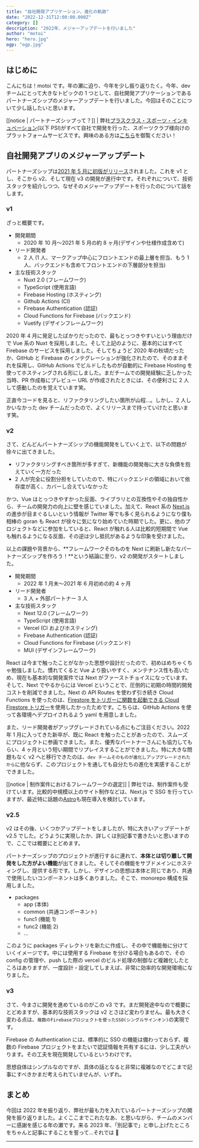 ```yaml
---
title: "自社開発アプリケーション、進化の軌跡"
date: "2022-12-31T12:00:00.000Z"
category: []
description: "2022年、メジャーアップデートを行いました"
author: "motoi"
hero: "hero.jpg"
ogp: "ogp.jpg"
---
```


## はじめに

こんにちは！motoi です。年の瀬に迫り、今年を少し振り返りたく。今年、dev チームにとって大きなトピックの 1 つとして、自社開発アプリケーションであるパートナーズシップのメジャーアップデートを行いました。今回はそのことについて少し話したいと思います。

[[notice | パートナーズシップって？]]
| 弊社[プラスクラス・スポーツ・インキュベーション](https://plusclass-sports-incubation.co.jp/)(以下 PSI)がすべて自社で開発を行った、スポーツクラブ様向けのプラットフォームサービスです。興味のある方は[こちら](https://plusclass-sports-incubation.co.jp/partners-ship/)を御覧ください！

## 自社開発アプリのメジャーアップデート

パートナーズシップは[2021 年 5 月に初版がリリース](https://plusclass-sports-incubation.co.jp/news/partnersship.html)されました。これを v1 とし、そこから v2、そして現在 v3 の開発が進行中です。それぞれについて、技術スタックを紹介しつつ、なぜそのメジャーアップデートを行ったのについて話をします。

### v1

ざっと概要です。

- 開発期間
  - 2020 年 10 月〜2021 年 5 月の約 8 ヶ月(デザインや仕様作成含めて)
- リード開発者
  - 2 人 (1 人、マークアップ中心にフロントエンドの最上層を担当、もう 1 人、バックエンドも含めてフロントエンドの下層部分を担当)
- 主な技術スタック
  - Nuxt 2.0 (フレームワーク)
  - TypeScript (使用言語)
  - Firebase Hosting (ホスティング)
  - Github Actions (CI)
  - Firebase Authentication (認証)
  - Cloud Functions for Firebase (バックエンド)
  - Vuetify (デザインフレームワーク)

2020 年 4 月に発足したばかりだったので、最もとっつきやすいという理由だけで Vue 系の Nuxt を採用しました。そして上記のように、基本的にはすべて Firebase のサービスを採用しました。そしてちょうど 2020 年の秋頃だったか、GitHub と Firebase のインテグレーションが強化されたので、そのままそれを採用し、GitHub Actions でビルドしたものが自動的に Firebase Hosting を使ってホスティングされる形にしました。まだチームでの開発経験に乏しかった当時、PR 作成毎にプレビュー URL が作成されたときには、その便利さに 2 人して感動したのを覚えています笑。

正直今コードを見ると、リファクタリングしたい箇所が山程…。しかし、2 人しかいなかった dev チームだったので、よくリリースまで持っていけたと思います笑。

### v2

さて、どんどんパートナーズシップの機能開発をしていく上で、以下の問題が徐々に出てきました。

- リファクタリングすべき箇所が多すぎて、新機能の開発毎に大きな負債を抱えていく一方だった
- 2 人が完全に役割分担をしていたので、特にバックエンドの領域において依存度が高く、カバーし合えていなかった

かつ、Vue はとっつきやすかった反面、ライブラリとの互換性やその独自性から、チームの開発力の向上に壁を感じていました。加えて、React 系の [Next.js](https://nextjs.org/) の進歩が目まぐるしいという情報が Twitter 等でも多く見られるようになり僕も相棒の goran も React が徐々に気になり始めていた時期でした。更に、他のプロジェクトなどに参加をしていると、React が触れる人は比較的短期間で Vue も触れるようになる反面、その逆は少し抵抗があるような印象を受けました。

以上の課題や背景から、**フレームワークそのものを Next に刷新し新たなパートナーズシップを作ろう！**という結論に至り、v2 の開発がスタートしました。

- 開発期間
  - 2022 年 1 月末〜2021 年 6 月初めの約 4 ヶ月
- リード開発者
  - 3 人 + 外部パートナー 3 人
- 主な技術スタック
  - Next 12.0 (フレームワーク)
  - TypeScript (使用言語)
  - Vercel (CI およびホスティング)
  - Firebase Authentication (認証)
  - Cloud Functions for Firebase (バックエンド)
  - MUI (デザインフレームワーク)

React は今まで触ったことがなかった思想や設計だったので、初めはめちゃくちゃ勉強しました。慣れてくると Vue より扱いやすく、メンテナンス性も高いため、現在も基本的な開発案件では Next がファーストチョイスになっています。そして、Next でやるからには Vercel ということで、圧倒的に初期の時間的開発コストを削減できました。Next の API Routes を使わず引き続き Cloud Functions を使ったのは、[Firestore をトリガーに関数を起動できる Cloud Firestore トリガー](https://firebase.google.com/docs/functions/firestore-events)を使用したかったためです。こちらは、GitHub Actions を使って各環境へデプロイされるよう yaml を用意しました。

また、リード開発者がアップグレードされている点にもご注目ください。2022 年 1 月に入ってきた新卒が、既に React を触ったことがあったので、スムーズにプロジェクトに参画できました。また、優秀なパートナーさんにも協力してもらい、4 ヶ月という短い期間でリプレイスすることができました。特に大きな問題もなく v2 へと移行できたのは、`dev チームそのものが進化しアップグレードされたから`に他ならず、このプロジェクトを通しても自分たちの進化を実感することができました。

[[notice | 制作案件におけるフレームワークの選定]]
| 弊社では、制作案件も受けています。比較的中規模以上のサイト制作などは、Next.js で SSG を行っていますが、最近特に話題の[Astro](https://astro.build/)も現在導入を検討しています。

### v2.5

v2 はその後、いくつかアップデートをしましたが、特に大きいアップデートが v2.5 でした。どうように実現したか、詳しくは別記事で書きたいと思いますので、ここでは概要にとどめます。

パートナーズシップのプロジェクトが進行するに連れて、**本体とは切り離して開発をした方がよい機能**が出てきました。そしてその機能をサブドメインにホスティングし、提供する形です。しかし、デザインの思想は本体と同じであり、共通で使用したいコンポーネントは多くありました。そこで、monorepo 構成を採用しました。

- packages
  - app (本体)
  - common (共通コンポーネント)
  - func1 (機能 1)
  - func2 (機能 2)
  - ...

このように packages ディレクトリを新たに作成し、その中で機能毎に分けていくイメージです。中には使用する Firebase を分ける場合もあるので、その config の管理や、push した際の vercel のビルド処理の制御など複雑化したところはありますが、一度設計・設定してしまえば、非常に効率的な開発環境になりました。

### v3

さて、今まさに開発を進めているのがこの v3 です。まだ開発途中なので概要にとどめますが、基本的な技術スタックは v2 とさほど変わりません。最も大きく変わる点は、`複数のFirebaseプロジェクトを使ったSSO(シングルサインオン)`の実現です。

Firebase の Authentication には、標準的に SSO の機能は備わっておらず、複数の Firebase プロジェクトをまたいで認証情報を共有するには、少し工夫がいります。その工夫を現在開発しているというわけです。

思想自体はシンプルなのですが、具体の話となると非常に複雑なのでどこまで記事にすべきかまだ考えられていませんが、いずれ。

## まとめ

今回は 2022 年を振り返り、弊社が最も力を入れているパートナーズシップの開発を振り返りました。よくここまでこれたなあ、と思いながら、チームのメンバーに感謝を感じる年の瀬です。来る 2023 年、「別記事で」と申し上げたところをちゃんと記事にすることを誓って…それでは 👋

---
